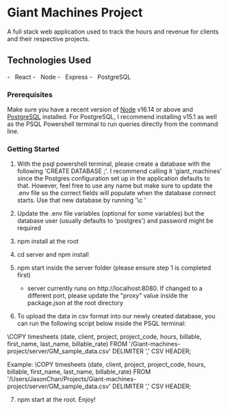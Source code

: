 # Giant Machines Project

A full stack web application used to track the hours and revenue for clients and their respective projects.

## Technologies Used

-   React
-   Node
-   Express
-   PostgreSQL

### Prerequisites

Make sure you have a recent version of [Node](https://nodejs.org/en/) v16.14 or above and [PostgreSQL](https://www.postgresql.org/download/) installed. For PostgreSQL, I recommend installing v15.1 as well as the PSQL Powershell terminal to run queries directly from the command line.

### Getting Started

1. With the psql powershell terminal, please create a database with the following 'CREATE DATABASE <dbname>;'. I recommend calling it 'giant_machines' since the Postgres configuration set up in the application defaults to that. However, feel free to use any name but make sure to update the .env file so the correct fields will populate when the database connect starts. Use that new database by running '\c <dbname>'

2. Update the .env file variables (optional for some variables) but the database user (usually defaults to 'postgres') and password might be required
3. npm install at the root
4. cd server and npm install
5. npm start inside the server folder (please ensure step 1 is completed first)

   - server currently runs on http://localhost:8080. If changed to a different port, please update the "proxy" value inside the package.json at the root directory

6. To upload the data in csv format into our newly created database, you can run the following script below inside the PSQL terminal:

\COPY timesheets (date, client, project, project_code, hours, billable, first_name, last_name, billable_rate) FROM '<pathToServerFolder>/Giant-machines-project/server/GM_sample_data.csv' DELIMITER ',' CSV HEADER;

Example: \COPY timesheets (date, client, project, project_code, hours, billable, first_name, last_name, billable_rate) FROM '/Users/JasonChan/Projects/Giant-machines-project/server/GM_sample_data.csv' DELIMITER ',' CSV HEADER;

7. npm start at the root. Enjoy!

